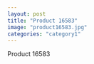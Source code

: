 ```yaml
---
layout: post
title: "Product 16583"
image: "product16583.jpg"
categories: "category1"
---
```

Product 16583
